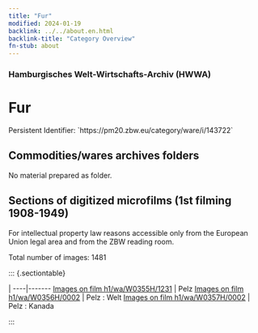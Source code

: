 ```yaml
---
title: "Fur"
modified: 2024-01-19
backlink: ../../about.en.html
backlink-title: "Category Overview"
fn-stub: about
---
```


### Hamburgisches Welt-Wirtschafts-Archiv (HWWA)

# Fur

<div class="hint">Persistent Identifier: `https://pm20.zbw.eu/category/ware/i/143722`</div>







## Commodities/wares archives folders





No material prepared as folder.



<a id="filmsections" />

## Sections of digitized microfilms (1st filming 1908-1949)

<p>For intellectual property law reasons accessible only from the European Union legal area and from the ZBW reading room.</p>



<p>Total number of images: 1481</p>




::: {.sectiontable}

 | 
----|-------
<a class="btn" href="https://pm20.zbw.eu/film/h1/wa/W0355H/1231" rel="nofollow">Images on film h1/wa/W0355H/1231</a> | Pelz
<a class="btn" href="https://pm20.zbw.eu/film/h1/wa/W0356H/0002" rel="nofollow">Images on film h1/wa/W0356H/0002</a> | Pelz : Welt
<a class="btn" href="https://pm20.zbw.eu/film/h1/wa/W0357H/0002" rel="nofollow">Images on film h1/wa/W0357H/0002</a> | Pelz : Kanada


:::

















